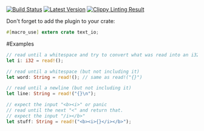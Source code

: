 [![Build Status](https://travis-ci.org/oli-obk/rust-si.svg?branch=master)](https://travis-ci.org/oli-obk/rust-si)
[![Latest Version](https://img.shields.io/crates/v/text_io.svg)](https://crates.io/crates/text_io)
[![Clippy Linting Result](http://clippy.bashy.io/github/oli-obk/rust-si/master/badge.svg)](http://clippy.bashy.io/github/oli-obk/rust-si/master/log)

Don't forget to add the plugin to your crate:

```rust
#[macro_use] extern crate text_io;
```

#Examples

```rust
// read until a whitespace and try to convert what was read into an i32
let i: i32 = read!();

// read until a whitespace (but not including it)
let word: String = read!(); // same as read!("{}")

// read until a newline (but not including it)
let line: String = read!("{}\n");

// expect the input "<b><i>" or panic
// read until the next "<" and return that.
// expect the input "/i></b>"
let stuff: String = read!("<b><i>{}</i></b>");
```
